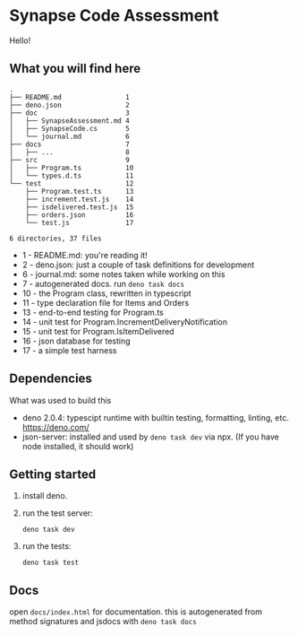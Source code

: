 # Synapse Code Assessment

Hello!

## What you will find here

```
.
├── README.md                1
├── deno.json                2
├── doc                      3
│   ├── SynapseAssessment.md 4
│   ├── SynapseCode.cs       5
│   └── journal.md           6
├── docs                     7
│   ├── ...                  8
├── src                      9
│   ├── Program.ts           10
│   └── types.d.ts           11
└── test                     12
    ├── Program.test.ts      13
    ├── increment.test.js    14
    ├── isdelivered.test.js  15
    ├── orders.json          16
    └── test.js              17

6 directories, 37 files
```

-  1 - README.md: you're reading it!
-  2 - deno.json: just a couple of task definitions for development
-  6 - journal.md: some notes taken while working on this
-  7 - autogenerated docs. run `deno task docs`
- 10 - the Program class, rewritten in typescript
- 11 - type declaration file for Items and Orders
- 13 - end-to-end testing for Program.ts
- 14 - unit test for Program.IncrementDeliveryNotification
- 15 - unit test for Program.IsItemDelivered
- 16 - json database for testing
- 17 - a simple test harness

## Dependencies

What was used to build this

- deno 2.0.4: typescipt runtime with builtin testing, formatting, linting, etc. https://deno.com/
- json-server: installed and used by `deno task dev` via npx. (If you have node installed, it should work)

## Getting started

1. install deno.

2. run the test server:

    ```
    deno task dev
    ```

3. run the tests:

    ```
    deno task test
    ```

## Docs

open `docs/index.html` for documentation. this is autogenerated from method signatures and jsdocs with `deno task docs`
